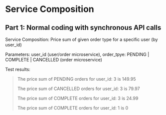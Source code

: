 # Service Composition
## Part 1: Normal coding with synchronous API calls
Service Composition: Price sum of given order type for a specific user (by user_id)

Parameters: user_id (user/order microservice), order_tpye: PENDING | COMPLETE | CANCELLED (order microservice)

Test results:

> The price sum of PENDING orders for user_id: 3 is 149.95
> 
> The price sum of CANCELLED orders for user_id: 3 is 79.97
>  
> The price sum of COMPLETE orders for user_id: 3 is 24.99
>  
> The price sum of COMPLETE orders for user_id: 1 is 0
